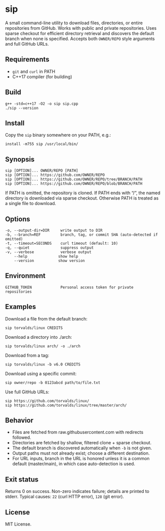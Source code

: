 # sip

A small command-line utility to download files, directories, or entire
repositories from GitHub. Works with public and private repositories.
Uses sparse checkout for efficient directory retrieval and discovers the
default branch when none is specified. Accepts both `OWNER/REPO` style
arguments and full GitHub URLs.

## Requirements

* `git` and `curl` in PATH
* C++17 compiler (for building)

## Build

```
g++ -std=c++17 -O2 -o sip sip.cpp
./sip --version
```

## Install

Copy the `sip` binary somewhere on your PATH, e.g.:

```
install -m755 sip /usr/local/bin/
```

## Synopsis

```
sip [OPTION]... OWNER/REPO [PATH]
sip [OPTION]... https://github.com/OWNER/REPO
sip [OPTION]... https://github.com/OWNER/REPO/tree/BRANCH/PATH
sip [OPTION]... https://github.com/OWNER/REPO/blob/BRANCH/PATH
```

If PATH is omitted, the repository is cloned.
If PATH ends with “/”, the named directory is downloaded via sparse checkout.
Otherwise PATH is treated as a single file to download.

## Options

```
-o, --output-dir=DIR     write output to DIR
-b, --branch=REF         branch, tag, or commit SHA (auto-detected if omitted)
-t, --timeout=SECONDS    curl timeout (default: 10)
-q, --quiet              suppress output
-v, --verbose            verbose output
    --help              show help
    --version           show version
```

## Environment

```
GITHUB_TOKEN             Personal access token for private repositories
```

## Examples

Download a file from the default branch:

```
sip torvalds/linux CREDITS
```

Download a directory into ./arch:

```
sip torvalds/linux arch/ -o ./arch
```

Download from a tag:

```
sip torvalds/linux -b v6.0 CREDITS
```

Download using a specific commit:

```
sip owner/repo -b 0123abcd path/to/file.txt
```

Use full GitHub URLs:

```
sip https://github.com/torvalds/linux/
sip https://github.com/torvalds/linux/tree/master/arch/
```

## Behavior

* Files are fetched from raw\.githubusercontent.com with redirects followed.
* Directories are fetched by shallow, filtered clone + sparse checkout.
* The default branch is discovered automatically when `-b` is not given.
* Output paths must not already exist; choose a different destination.
* For URL inputs, branch in the URL is honored unless it is a common
  default (master/main), in which case auto-detection is used.

## Exit status

Returns 0 on success. Non-zero indicates failure; details are printed to stderr.
Typical causes: `22` (curl HTTP error), `128` (git error).

## License

MIT License.
